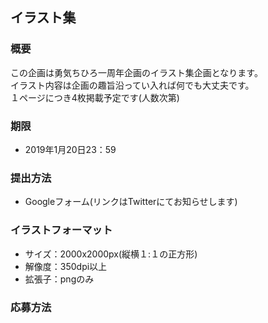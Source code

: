 
## イラスト集

### 概要
この企画は勇気ちひろ一周年企画のイラスト集企画となります。  
イラスト内容は企画の趣旨沿ってい入れば何でも大丈夫です。  
１ページにつき4枚掲載予定です(人数次第)

### 期限
- 2019年1月20日23：59

### 提出方法
- Googleフォーム(リンクはTwitterにてお知らせします)

### イラストフォーマット
- サイズ：2000x2000px(縦横１:１の正方形)
- 解像度：350dpi以上
- 拡張子：pngのみ

### 応募方法
